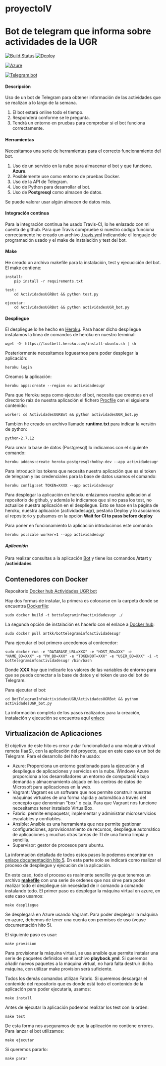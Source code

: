 

# proyectoIV

# Bot de telegram que informa sobre actividades de la UGR #
[![Build Status](https://travis-ci.org/Antkk10/BotTelegramInfoActividadesUGR.svg?branch=master)](https://travis-ci.org/Antkk10/BotTelegramInfoActividadesUGR)
[![Deploy](https://www.herokucdn.com/deploy/button.png)](https://heroku.com/deploy)

[![Azure](https://github.com/Antkk10/BotTelegramInfoActividadesUGR/blob/Documentacion/capturas/windows-azure.png)](botactividadesugr.azure.app)

[![Telegram bot](https://github.com/Antkk10/BotTelegramInfoActividadesUGR/blob/Documentacion/capturas/telegram.png)](https://telegram2.me/ActividadesUGRBot)
#### Descripción ####
Uso de un bot de Telegram para obtener información de las actividades que se realizan a lo largo de la semana.

1. El bot estará online todo el tiempo.
2. Responderá conforme se le pregunta.
3. Tendrá un entorno en pruebas para comprobar si el bot funciona correctamente.

#### Herramientas ####
Necesitamos una serie de herramientas para el correcto funcionamiento del bot.

1. Uso de un servicio en la nube para almacenar el bot y que funcione. **Azure**.
2. Posiblemente use como entorno de pruebas Docker.
3. Uso de la API de Telegram.
4. Uso de Python para desarrollar el bot.
5. Uso de **Postgresql** como almacen de datos.

Se puede valorar usar algún almacen de datos más.

#### Integración continua ####

Para la integración continua he usado Travis-CI, lo he enlazado con mi cuenta de github. Para que Travis compruebe si nuestro código funciona correctamente he creado un archivo [.travis.yml](https://github.com/Antkk10/BotTelegramInfoActividadesUGR/blob/master/.travis.yml) indicandole el lenguaje de programación usado y el make de instalación y test del bot.

#### Make ####

He creado un archivo makefile para la instalación, test y ejecucición del bot. El make contiene:

    install:
    	pip install -r requirements.txt

    test:
    	cd ActividadesUGRBot && python test.py

    ejecutar:
    	cd ActividadesUGRBot && python actividadesUGR_bot.py

#### Despliegue ####

El despliegue lo he hecho en [Heroku](https://www.heroku.com). Para hacer dicho despliegue instalamos la linea de comandos de heroku en nuestro terminal:

    wget -O- https://toolbelt.heroku.com/install-ubuntu.sh | sh

Posteriormente necesitamos loguearnos para poder desplegar la aplicación:

    heroku login

Creamos la aplicación:

    heroku apps:create --region eu actividadesugr

Para que Heroku sepa como ejecutar el bot, necesita que creemos en el directorio raiz de nuestra aplicación el fichero [Procfile](https://github.com/Antkk10/BotTelegramInfoActividadesUGR/blob/master/Procfile) con el siguiente contenido:

    worker: cd ActividadesUGRBot && python actividadesUGR_bot.py

También he creado un archivo llamado **runtime.txt** para indicar la versión de python:

    python-2.7.12

Para crear la base de datos (Postgresql) lo indicamos con el siguiente comando:

    heroku addons:create heroku-postgresql:hobby-dev --app actividadesugr

Para introducir los tokens que necesita nuestra aplicación que es el token de telegram y las credenciales para la base de datos usamos el comando:

    heroku config:set TOKEN=XXXX --app actividadesugr

Para desplegar la aplicación en heroku enlazamos nuestra aplicación al repositorio de github, y además le indicamos que si no pasa los test, no actualice nuestra aplicación en el despliegue. Esto se hace en la página de heroku, nuestra aplicación (actividadesugr), pestaña Deploy y lo asociamos al repositorio y pulsamos en la opción **Wait for CI to pass before deploy**

Para poner en funcionamiento la aplicación introducimos este comando:

    heroku ps:scale worker=1 --app actividadesugr

##### Aplicación #####

Para realizar consultas a la aplicación [Bot](https://telegram.me/ActividadesUGRBot) y tiene los comandos **/start** y **/actividades**

## Contenedores con Docker ##

Repositorio [Docker hub Actividades UGR bot](https://hub.docker.com/r/antkk/bottelegraminfoactividadesugr/)

Hay dos formas de instalar, la primera es colocarse en la carpeta donde se encuentra [Dockerfile](https://github.com/Antkk10/BotTelegramInfoActividadesUGR/blob/master/Dockerfile):

    sudo docker build -t bottelegraminfoactividadesugr ./

La segunda opción de instalación es hacerlo con el enlace a [Docker hub](https://hub.docker.com/r/antkk/bottelegraminfoactividadesugr/):

    sudo docker pull antkk/bottelegraminfoactividadesugr

Para ejecutar el bot primero accedemos al contenedor:

    sudo docker run -e "DATABASE_URL=XXX" -e "HOST_BD=XXX" -e "NAME_BD=XXX" -e "PW_BD=XXX" -e "TOKENBOT=XXX" -e "USER_BD=XXX" -i -t bottelegraminfoactividadesugr /bin/bash

Donde **XXX** hay que indicarle los valores de las variables de entorno para que se pueda conectar a la base de datos y el token de uso del bot de Telegram.

Para ejecutar el bot:

    cd BotTelegramInfoActividadesUGR/ActividadesUGRBot && python actividadesUGR_bot.py

La información completa de los pasos realizados para la creación, instalación y ejecución se encuentra aquí [enlace](https://github.com/Antkk10/BotTelegramInfoActividadesUGR/blob/Documentacion/documentacionhito4.md)

## Virtualización de Aplicaciones ##
El objetivo de este hito es crear y dar funcionalidad a una máquina virtual remota (IaaS), con la aplicación del proyecto, que en este caso es un bot de Telegram. Para el desarrollo del hito he usado:
- Azure: Proporciona un entorno gestionado para la ejecución y el despliegue de aplicaciones y servicios en la nube. Windows Azure proporciona a los desarrolladores un entorno de computación bajo demanda y almacenamiento alojado en los centros de datos de Microsoft para aplicaciones en la web.
- Vagrant: Vagrant es un software que nos permite construir nuestras máquinas virtuales de una forma rápida y automática a través del concepto que denominan "box" o caja. Para que Vagrant nos funcione necesitamos tener instalado VirtualBox.
- Fabric: permite empaquetar, implementar y administrar microservicios escalables y confiables.
- Ansible: Ansible es una herramienta que nos permite gestionar configuraciones, aprovisionamiento de recursos, despliegue automático de aplicaciones y muchas otras tareas de TI de una forma limpia y sencilla.
- Supervisor: gestor de procesos para ubuntu.

La información detallada de todos estos pasos lo podemos encontrar en [enlace documentación hito 5](http://github.com/Antkk10/BotTelegramInfoActividadesUGR/blob/Documentacion/documentacionhito5.md). En esta parte solo se indicará como realizar el proceso de despliegue y ejecución de la aplicación.

En este caso, todo el proceso es realmente sencillo ya que tenemos un archivo [**makefile**](https://github.com/Antkk10/BotTelegramInfoActividadesUGR/blob/master/makefile) con una serie de ordenes que nos sirve para poder realizar todo el despliegue sin necesidad de ir comando a comando instalando todo. El primer paso es desplegar la máquina virtual en azure, en este caso usamos:

    make despliegue

Se desplegará en Azure usando Vagrant. Para poder desplegar la máquina en azure, debemos de tener una cuenta con permisos de uso (vease documentación hito 5).

El siguiente paso es usar:

    make provision

Para provisionar la máquina virtual, se usa ansible que permite instalar una serie de paquetes definidos en el archivo **playbock.yml**. Si queremos añadir nuevos paquetes a la máquina virtual, no hará falta destruir dicha máquina, con utilizar make provision será suficiente.

Todos los demás comandos utilizan Fabric.
Si queremos descargar el contenido del repositorio que es donde está todo el contenido de la aplicación para poder ejecutarla, usamos:

    make install

Antes de ejecutar la aplicación podemos realizar los test con la orden:

    make test

De esta forma nos aseguramos de que la aplicación no contiene errores.
Para lanzar el bot utilizamos:

    make ejecutar

Si queremos pararlo:

    make parar
